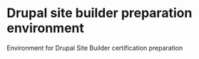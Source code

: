 # Drupal site builder preparation environment
Environment for Drupal Site Builder certification preparation
